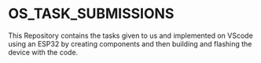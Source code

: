 # OS_TASK_SUBMISSIONS
This Repository contains the tasks given to us and implemented on VScode using an ESP32 by creating components and then building and flashing the device with the code.
